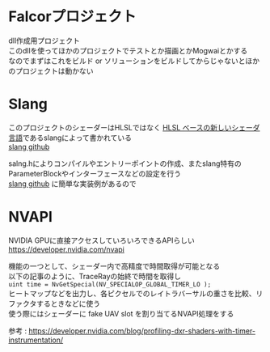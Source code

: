 # Falcorプロジェクト
dll作成用プロジェクト  
このdllを使ってほかのプロジェクトでテストとか描画とかMogwaiとかする  
なのでまずはこれをビルド or ソリューションをビルドしてからじゃないとほかのプロジェクトは動かない  

# Slang
このプロジェクトのシェーダーはHLSLではなく [HLSL ベースの新しいシェーダ言語](http://masafumi.cocolog-nifty.com/masafumis_diary/2018/11/hlsl-slang-8752.html)であるslangによって書かれている  
 [slang github](https://github.com/shader-slang/slang)  
 
 salng.hによりコンパイルやエントリーポイントの作成、またslang特有のParameterBlockやインターフェースなどの設定を行う  
 [slang github](https://github.com/shader-slang/slang)  に簡単な実装例があるので



# NVAPI
NVIDIA GPUに直接アクセスしていろいろできるAPIらしい  
https://developer.nvidia.com/nvapi  

機能の一つとして、シェーダー内で高精度で時間取得が可能となる  
以下の記事のように、TraceRayの始終で時間を取得し  
`uint time = NvGetSpecial(NV_SPECIALOP_GLOBAL_TIMER_LO );`  
ヒートマップなどを出力し、各ピクセルでのレイトラバーサルの重さを比較、リファクタするときなどに使う  
使う際にはシェーダーに fake UAV slot を割り当てるNVAPI処理をする  

参考 : https://developer.nvidia.com/blog/profiling-dxr-shaders-with-timer-instrumentation/  


<!--stackedit_data:
eyJoaXN0b3J5IjpbOTMxNTU0OTc1LDE5NzAyMDc4NjUsMzgwMT
Y0MzgxLC0zMzE5MzE5MjQsLTEzMzUwNzgzNjQsMTkyMDYxOTg5
NCwtMzEzMTUyODQxLC02NjQyMTA0OTUsLTEzNTI0MzI3MzEsMj
AxNjI4MDQ3OCwtOTQ1ODk0NzQ0LDczMDk5ODExNl19
-->